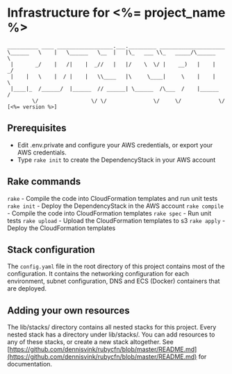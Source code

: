# Infrastructure for <%= project_name %>

```
__________ ____ __________________.___._________ _____________________
\______   \    |   \______   \__  |   |\_   ___ \\_   _____/\______   \
 |       _/    |   /|    |  _//   |   |/    \  \/ |    __)   |    |  _/
 |    |   \    |  / |    |   \\____   |\     \____|     \    |    |   \
 |____|_  /______/  |______  // ______| \______  /\___  /    |______  /
        \/                 \/ \/               \/     \/            \/ [<%= version %>]
```

## Prerequisites

- Edit .env.private and configure your AWS credentials, or export your AWS credentials.
- Type `rake init` to create the DependencyStack in your AWS account

## Rake commands

`rake` - Compile the code into CloudFormation templates and run unit tests
`rake init` - Deploy the DependencyStack in the AWS account
`rake compile` - Compile the code into CloudFormation templates
`rake spec` - Run unit tests
`rake upload` - Upload the CloudFormation templates to s3
`rake apply` - Deploy the CloudFormation templates

## Stack configuration

The `config.yaml` file in the root directory of this project contains most of the configuration.  It contains the networking configuration for each environment, subnet configuration, DNS and ECS (Docker) containers that are deployed.

## Adding your own resources

The lib/stacks/ directory contains all nested stacks for this project. Every nested stack has a
directory under lib/stacks/. You can add resources to any of these stacks, or create a new stack altogether. See [https://github.com/dennisvink/rubycfn/blob/master/README.md](https://github.com/dennisvink/rubycfn/blob/master/README.md) for documentation.
